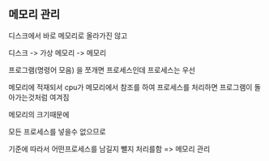 ## 메모리 관리

디스크에서 바로 메모리로 올라가진 않고

디스크 -> 가상 메모리 -> 메모리

프로그램(명령어 모음) 을 쪼개면 프로세스인데 프로세스는 우선 

메모리에 적재되서 cpu가 메모리에서 참조를 하여 프로세스를 처리하면 프로그램이 돌아가는것처럼 여겨짐



메모리의 크기때문에 

모든 프로세스를 넣을수 없으므로 

기준에 따라서 어떤프로세스를 남길지 뺄지 처리를함 => 메모리 관리





